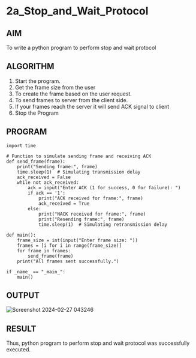 # 2a_Stop_and_Wait_Protocol
## AIM 
To write a python program to perform stop and wait protocol
## ALGORITHM
1. Start the program.
2. Get the frame size from the user
3. To create the frame based on the user request.
4. To send frames to server from the client side.
5. If your frames reach the server it will send ACK signal to client
6. Stop the Program
## PROGRAM
```
import time

# Function to simulate sending frame and receiving ACK
def send_frame(frame):
    print("Sending frame:", frame)
    time.sleep(1)  # Simulating transmission delay
    ack_received = False
    while not ack_received:
        ack = input("Enter ACK (1 for success, 0 for failure): ")
        if ack == '1':
            print("ACK received for frame:", frame)
            ack_received = True
        else:
            print("NACK received for frame:", frame)
            print("Resending frame:", frame)
            time.sleep(1)  # Simulating retransmission delay

def main():
    frame_size = int(input("Enter frame size: "))
    frames = [i for i in range(frame_size)]
    for frame in frames:
        send_frame(frame)
    print("All frames sent successfully.")

if _name_ == "_main_":
    main()
```
## OUTPUT
![Screenshot 2024-02-27 043246](https://github.com/salinianbzhgan/2a_Stop_and_Wait_Protocol/assets/145742862/4c751a5c-0f4a-40e2-b4af-2c899ecb15bf)

## RESULT
Thus, python program to perform stop and wait protocol was successfully executed.
